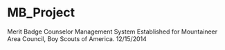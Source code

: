 MB_Project
==========

Merit Badge Counselor Management System
Established for Mountaineer Area Council, Boy Scouts of America.
12/15/2014
